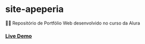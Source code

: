 # site-apeperia

:woman_technologist: Repositório de Portfólio Web desenvolvido no curso da Alura

### [Live Demo](https://ana-dante.github.io/site-apeperia/)
